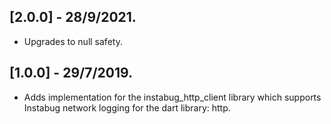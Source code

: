 ## [2.0.0] - 28/9/2021.

* Upgrades to null safety.


## [1.0.0] - 29/7/2019.

* Adds implementation for the instabug_http_client library which supports Instabug network logging for the dart library: http.
